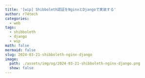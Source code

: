 ```yaml
---
title: '[wip] Shibboleth認証をNginxとDjangoで実装する'
author: r74tech
categories:
  - web
tags:
  - shibboleth
  - django
  - wip
math: false
mermaid: false
slug: 2024-03-21-shibboleth-nginx-django
image:
  path: ./assets/img/og/2024-03-21-shibboleth-nginx-django.png
  show: false
---
```


